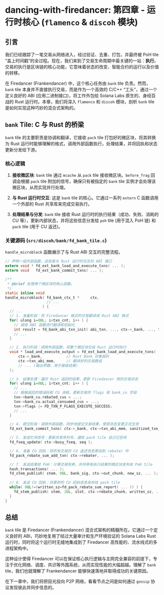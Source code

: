 # dancing-with-firedancer: 第四章 - 运行时核心 (`flamenco` & `discoh` 模块)

## 引言

我们已经跟踪了一笔交易从网络进入，经过验证、去重、打包，并最终被 PoH tile “盖上时间戳”的全过程。现在，我们来到了交易生命周期中最关键的一站：**执行**。交易的执行是区块链的核心功能，它意味着状态的改变、智能合约的运行以及价值的转移。

在 Firedancer (Frankendancer) 中，这个核心任务由 `bank` tile 负责。然而，`bank` tile 本身并不直接执行交易，而是作为一个高效的 C/C++ “工头”，通过一个定义良好的 ABI (应用二进制接口)，将工作外包给 Solana Labs 原生的、身经百战的 Rust 运行时。本章，我们将深入 `flamenco` 和 `discoh` 模块，剖析 `bank` tile 是如何实现这种巧妙的混合式架构的。

## `bank` Tile: C 与 Rust 的桥梁

`bank` tile 的主要职责是协调和翻译，它接收 `pack` tile 打包好的微区块，将其转换为 Rust 运行时能够理解的格式，调用外部函数执行，处理结果，并将回执和状态更新分发给下游。

### 核心逻辑

1.  **接收微区块**: `bank` tile 通过 `mcache` 从 `pack` tile 接收微区块。`before_frag` 回调会根据 `pack` tile 附加的信号，确保只有被指定的 `bank` tile 实例才会处理该微区块，从而实现并行处理。

2.  **与 Rust 运行时交互**: 这是 `bank` tile 的核心。它通过一系列 `extern` C 函数调用一个外部的 Rust 共享库来完成交易执行。

3.  **处理结果与分发**: `bank` tile 接收 Rust 运行时的执行结果（成功、失败、消耗的 CU 等），更新内部状态，并将这些信息分发给 `poh` tile (用于混入 PoH 链) 和 `pack` tile (用于 CU 返还)。

### 关键源码 (`src/discoh/bank/fd_bank_tile.c`)

`handle_microblock` 函数展示了与 Rust ABI 交互的完整流程。

```c
// 声明一组外部函数，这些是与 Rust 运行时交互的 ABI 接口
extern void * fd_ext_bank_load_and_execute_txns( ... );
extern void   fd_ext_bank_commit_txns( ... );

/**
 * @brief 处理单个微区块的核心函数。
 */
static inline void
handle_microblock( fd_bank_ctx_t *     ctx,
                   // ...
                 ) {
  // ...
  // 1. 准备阶段：将 Firedancer 格式的交易翻译成 Rust ABI 格式
  for( ulong i=0UL; i<txn_cnt; i++ ) {
    // 调用 ABI 函数进行翻译和初始化
    int result = fd_bank_abi_txn_init( abi_txn, ..., ctx->_bank, ..., txn->payload, ... );
    // ...
  }

  // 2. 执行阶段：调用外部函数，将整个微区块交给 Rust 运行时执行
  void * load_and_execute_output = fd_ext_bank_load_and_execute_txns( 
      ctx->_bank,           // Rust Bank 对象指针
      ctx->txn_abi_mem,     // 翻译好的交易数组
      // ... (输出参数，用于接收结果)
  );

  // 3. 结果处理：遍历 Rust 返回的结果，更新 Firedancer 侧的交易状态
  for( ulong i=0UL; i<txn_cnt; i++ ) {
    // ...
    // 根据返回的错误码和 CU 消耗，更新交易的 flags 和 bank_cu 字段
    txn->bank_cu.rebated_cus = ...;
    txn->bank_cu.actual_consumed_cus = ...;
    txn->flags |= FD_TXN_P_FLAGS_EXECUTE_SUCCESS;
    // ...
  }

  // 4. 提交阶段：调用外部函数，同步地提交交易结果，使其状态变更正式生效
  fd_ext_bank_commit_txns( ctx->_bank, ctx->txn_abi_mem, sanitized_txn_cnt, load_and_execute_output, pre_balance_info );

  // 5. 发送忙闲信号：更新共享序列号，通知 pack tile 自己已空闲
  fd_fseq_update( ctx->busy_fseq, seq );

  // 6. 准备 CU 回执：将所有交易的 CU 返还信息累加到 rebater 中
  fd_pack_rebate_sum_add_txn( ctx->rebater, ... );

  // 7. 发送结果给 PoH：计算交易哈希，并将带有执行结果的微区块发布给 PoH tile
  hash_transactions( ... );
  fd_stem_publish( stem, 0UL, bank_sig, ctx->out_chunk, new_sz, ... );
  
  // 8. 发送 CU 回执：将累积的 CU 回执信息发布给 pack tile
  while( 0UL!=(written_sz=fd_pack_rebate_sum_report( ... )) ) {
    fd_stem_publish( stem, 1UL, slot, ctx->rebate_chunk, written_sz, ... );
  }
}
```

## 总结

`bank` tile 是 Firedancer (Frankendancer) 混合式架构的精髓所在。它通过一个定义良好的 ABI，巧妙地复用了经过大量审计和生产环境验证的 Solana Labs Rust 运行时，同时将这个运行时无缝地集成到了 Firedancer 高性能的、流水线式的多进程架构中。

这种设计使得 Firedancer 可以在保证核心执行逻辑与主网完全兼容的前提下，专注于优化网络、调度、共识等外围系统，从而实现性能的大幅超越。理解了 `bank` tile，我们也就理解了 Frankendancer 能够快速落地并取得成功的关键原因。

在下一章中，我们将把目光投向 P2P 网络，看看节点之间是如何通过 `gossip` 协议发现彼此并同步信息的。
